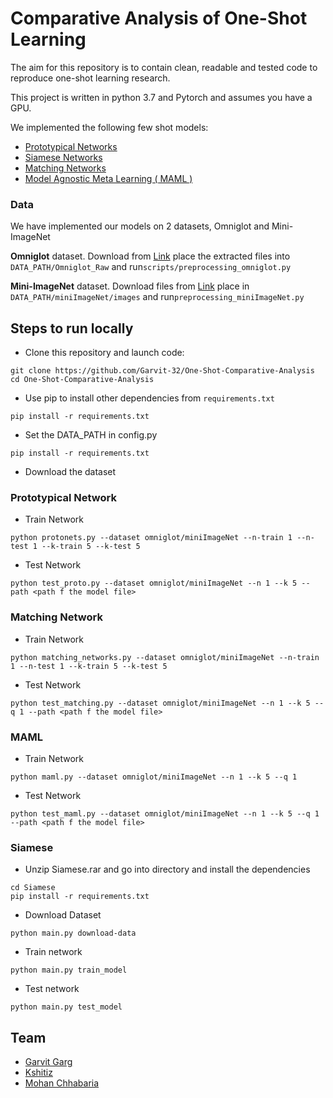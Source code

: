 # Comparative Analysis of One-Shot Learning

The aim for this repository is to contain clean, readable and tested code to reproduce one-shot learning research.

This project is written in python 3.7 and Pytorch and assumes you have a GPU.

We implemented the following few shot models:

- [Prototypical Networks](https://arxiv.org/abs/1703.05175)
- [Siamese Networks](https://www.cs.cmu.edu/~rsalakhu/papers/oneshot1.pdf)
- [Matching Networks](https://arxiv.org/abs/1606.04080)
- [Model Agnostic Meta Learning ( MAML )](https://arxiv.org/abs/1703.03400)

### Data

We have implemented our models on 2 datasets, Omniglot and Mini-ImageNet

**Omniglot** dataset. Download from [Link](https://github.com/brendenlake/omniglot/tree/master/python) place the extracted files into `DATA_PATH/Omniglot_Raw` and run`scripts/preprocessing_omniglot.py`

**Mini-ImageNet** dataset. Download files from [Link](https://drive.google.com/file/d/1-31FtYmm42a1MbU67weeP1Juh7SgGq7e/view?usp=sharing)
place in `DATA_PATH/miniImageNet/images` and run`preprocessing_miniImageNet.py`

## Steps to run locally

- Clone this repository and launch code:

```
git clone https://github.com/Garvit-32/One-Shot-Comparative-Analysis
cd One-Shot-Comparative-Analysis
```

- Use pip to install other dependencies from `requirements.txt`

```
pip install -r requirements.txt
```

- Set the DATA_PATH in config.py

```
pip install -r requirements.txt
```

- Download the dataset

### Prototypical Network

- Train Network

```
python protonets.py --dataset omniglot/miniImageNet --n-train 1 --n-test 1 --k-train 5 --k-test 5
```

- Test Network

```
python test_proto.py --dataset omniglot/miniImageNet --n 1 --k 5 --path <path f the model file>
```

### Matching Network

- Train Network

```
python matching_networks.py --dataset omniglot/miniImageNet --n-train 1 --n-test 1 --k-train 5 --k-test 5
```

- Test Network

```
python test_matching.py --dataset omniglot/miniImageNet --n 1 --k 5 --q 1 --path <path f the model file>
```

### MAML

- Train Network

```
python maml.py --dataset omniglot/miniImageNet --n 1 --k 5 --q 1
```

- Test Network

```
python test_maml.py --dataset omniglot/miniImageNet --n 1 --k 5 --q 1 --path <path f the model file>
```

### Siamese

- Unzip Siamese.rar and go into directory and install the dependencies

```
cd Siamese
pip install -r requirements.txt
```

- Download Dataset

```
python main.py download-data
```

- Train network

```
python main.py train_model
```

- Test network

```
python main.py test_model
```

## Team

- [Garvit Garg](https://github.com/Garvit-32)
- [Kshitiz ](https://github.com/kshitiz-1225)
- [Mohan Chhabaria ](https://github.com/MohanChhabaria)
